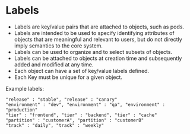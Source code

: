 # Labels

- Labels are key/value pairs that are attached to objects, such as pods. 
- Labels are intended to be used to specify identifying attributes of objects that are meaningful and relevant to users, but do not directly imply semantics to the core system. 
- Labels can be used to organize and to select subsets of objects. 
- Labels can be attached to objects at creation time and subsequently added and modified at any time. 
- Each object can have a set of key/value labels defined. 
- Each Key must be unique for a given object.

Example labels:

```
"release" : "stable", "release" : "canary"
"environment" : "dev", "environment" : "qa", "environment" : "production"
"tier" : "frontend", "tier" : "backend", "tier" : "cache"
"partition" : "customerA", "partition" : "customerB"
"track" : "daily", "track" : "weekly"
```
